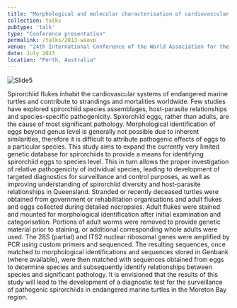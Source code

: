 ```yaml
---
title: "Morphological and molecular characterisation of cardiovascular flukes (Digenea: Spirorchiidae) from marine turtles in Moreton Bay, Queensland."
collection: talks
pubtype: 'talk'
type: "Conference presentation"
permalink: /talks/2013-waavp
venue: "24th International Conference of the World Association for the Advancement of Veterinary Parasitology"
date: July 2013
location: "Perth, Australia"
---
```

![Slide5](https://github.com/user-attachments/assets/b1b37903-6273-4ec3-8a31-ecdcce1a0cca)

Spirorchiid flukes inhabit the cardiovascular systems of endangered marine turtles and contribute to strandings and mortalities worldwide. Few studies have explored spirorchiid species assemblages, host-parasite relationships and species-specific pathogenicity. Spirorchiid eggs, rather than adults, are the cause of most significant pathology. Morphological identification of eggs beyond genus level is generally not possible due to inherent similarities, therefore it is difficult to attribute pathogenic effects of eggs to a particular species. This study aims to expand the currently very limited genetic database for spirorchiids to provide a means for identifying spirorchiid eggs to species level. This in turn allows the proper investigation of relative pathogenicity of individual species, leading to development of targeted diagnostics for surveillance and control purposes, as well as improving understanding of spirorchiid diversity and host-parasite relationships in Queensland. Stranded or recently deceased turtles were obtained from government or rehabilitation organisations and adult flukes and eggs collected during detailed necropsies. Adult flukes were stained and mounted for morphological identification after initial examination and categorisation. Portions of adult worms were removed to provide genetic material prior to staining, or additional corresponding whole adults were used. The 28S (partial) and ITS2 nuclear ribosomal genes were amplified by PCR using custom primers and sequenced. The resulting sequences, once matched to morphological identifications and sequences stored in Genbank (where available), were then matched with sequences obtained from eggs to determine species and subsequently identify relationships between species and significant pathology. It is envisioned that the results of this study will lead to the development of a diagnostic test for the surveillance of pathogenic spirorchiids in endangered marine turtles in the Moreton Bay region. 
